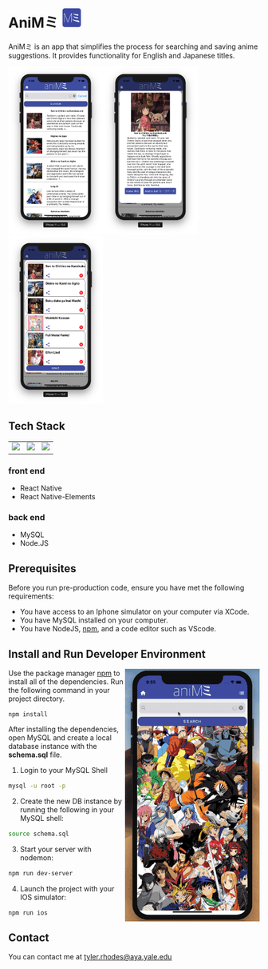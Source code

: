 # AniMミ <img src = './assets/animeicon_480.png' width ='40px' height ='40px' />


AniMミ is an app that simplifies the process for searching and saving anime suggestions. It provides functionality for English and Japanese titles.

<img src ='./demoSources/listView.png' width = '190px'/><img src = './demoSources/anime detail page.png' width = '190px' /><img src = './demoSources/savedList.png' width = '190px' />

## Tech Stack
<table>
   <tr>
    <td align="center"><img src="https://cdn4.iconfinder.com/data/icons/logos-3/600/React.js_logo-512.png" width="65" /></td>
    <td align="center"><img src="https://miro.medium.com/max/1200/1*m5RYM_Wkj4LsZewpigV5tg.jpeg" width="65" /></td>
     <td align="center"><img src="https://upload.wikimedia.org/wikipedia/en/thumb/6/62/MySQL.svg/1200px-MySQL.svg.png" width="65"/></td>
  </tr>
</table>

### front end
 * React Native
 * React Native-Elements
### back end
 * MySQL
 * Node.JS
 
## Prerequisites
Before you run pre-production code, ensure you have met the following requirements:

- You have access to an Iphone simulator on your computer via XCode.
- You have MySQL installed on your computer.
- You have NodeJS, [npm](https://www.npmjs.com/), and a code editor such as VScode. 

## Install and Run Developer Environment
<img src = './demoSources/aniME video.gif'  align="right"/>

Use the package manager [npm](https://www.npmjs.com/) to install all of the dependencies. Run the following command in your project directory.

```
npm install
```
After installing the dependencies, open MySQL and create a local database instance with the **schema.sql** file.

1. Login to your MySQL Shell

```bash
mysql -u root -p 
```

2. Create the new DB instance by running the following in your MySQL shell:

```bash
source schema.sql 
```

3. Start your server with nodemon:
```bash
npm run dev-server
```

4.  Launch the project with your IOS simulator:

```bash
npm run ios
```

## Contact
You can contact me at [tyler.rhodes@aya.yale.edu](tyler.rhodes@aya.yale.edu)
